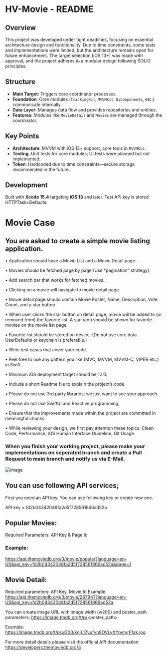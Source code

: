 # HV-Movie - README

## Overview
This project was developed under tight deadlines, focusing on essential architecture design and functionality. Due to time constraints, some tests and implementations were limited, but the architecture remains open for future enhancement. The target selection (iOS 13+) was made with approval, and the project adheres to a modular design following SOLID principles.

## Structure
- **Main Target**: Triggers core coordinator processes.
- **Foundation**: Core modules (`TrackingKit`, `MVVMKit`, `UiComponents`, etc.) communicate internally.
- **Data Layer**: Manages data flow and provides repositories and entities.
- **Features**: Modules like `MovieDetail` and `Movies` are managed through the coordinator.

## Key Points
- **Architecture**: MVVM with iOS 13+ support, core tools in `MVVMKit`.
- **Testing**: Unit tests for core modules; UI tests were planned but not implemented.
- **Token**: Hardcoded due to time constraints—secure storage recommended in the future.

## Development
Built with **Xcode 15.4** targeting **iOS 13** and later.
Test API key is stored HTTPTask+Defaults.



# Movie Case

## You are asked to create a simple movie listing application.

• Application should have a Movie List and a Movie Detail page.

• Movies should be fetched page by page (Use "pagination" strategy).

• Add search bar that works for fetched movies.

• Clicking on a movie will navigate to movie detail page.

• Movie detail page should contain Movie Poster, Name, Description, Vote Count, and a
star button.

• When user clicks the star button on detail page, movie will be added to (or removed
from) the favorite list. A star icon should be shown for favorite movies on the movie
list page.

• Favorite list should be stored on device. (Do not use core data. UserDefaults or keychain is preferable.)

• Write test cases that cover your code.

• Feel free to use any pattern you like (MVC, MVVM, MVVM-C, VIPER etc.) in Swift.

• Minimum iOS deployment target should be 12.0.

• Include a short Readme file to explain the project’s code.

• Please do not use 3rd party libraries; we just want to see your approach.

• Please do not use SwiftUI and Reactive programming.

• Ensure that the improvements made within the project are committed in meaningful chunks.

• While reviewing your design, we first pay attention these topics: Clean Code,
Performance, iOS Human Interface Guideline, Git Usage.

### When you finish your working project, please make your implementations on seperated branch and create a Pull Request to main branch and notify us via E-Mail.

![image](https://github.com/retailioscasereview/Movie/assets/160006695/1c081b54-1586-4461-9289-3f7be12d9dce)

  
## You can use following API services;

First you need an API key. You can use following key or create new one. 

API key = fd2b04342048fa2d5f728561866ad52a

## Popular Movies:
Required Parameters: API Key & Page Id

### Example:

https://api.themoviedb.org/3/movie/popular?language=en-US&api_key=fd2b04342048fa2d5f728561866ad52a&page=1


## Movie Detail:
Required parameters: API Key, Movie Id
Example: https://api.themoviedb.org/3/movie/287947?language=en-US&api_key=fd2b04342048fa2d5f728561866ad52a


You can create image URL with image width (w200) and poster_path parameters; https://image.tmdb.org/t/p/<width><poster_path>

Example: https://image.tmdb.org/t/p/w200/kqjL17yufvn9OVLyXYpvtyrFfak.jpg


For more detail details please visit the official API documentation:
https://developers.themoviedb.org/3
